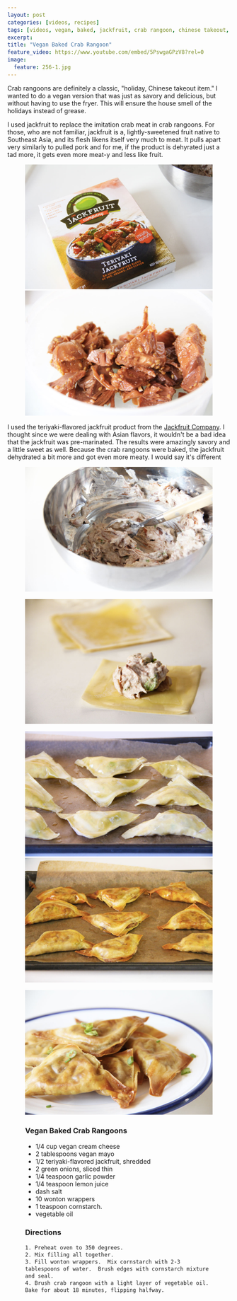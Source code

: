 ```yaml
---
layout: post
categories: [videos, recipes]
tags: [videos, vegan, baked, jackfruit, crab rangoon, chinese takeout, chinese food]
excerpt: 
title: "Vegan Baked Crab Rangoon"
feature_video: https://www.youtube.com/embed/5PswgaGPzV8?rel=0
image:
  feature: 256-1.jpg
---
```


Crab rangoons are definitely a classic, "holiday, Chinese takeout item." I wanted to do a vegan version that was just as savory and delicious, but without having to use the fryer.  This will ensure the house smell of the holidays instead of grease.

I used jackfruit to replace the imitation crab meat in crab rangoons.  For those, who are not familiar, jackfruit is a, lightly-sweetened fruit native to Southeast Asia, and its flesh likens itself very much to meat.  It pulls apart very similarly to pulled pork and for me, if the product is dehyrated just a tad more, it gets even more meat-y and less like fruit.

<figure class="half">
<img src="/images/256-3.jpg">
<img src="/images/256-4.jpg">
</figure>

I used the teriyaki-flavored jackfruit product from the [Jackfruit Company](http://www.thejackfruitcompany.com/).  I thought since we were dealing with Asian flavors, it wouldn't be a bad idea that the jackfruit was pre-marinated.  The results were amazingly savory and a little sweet as well.  Because the crab rangoons were baked, the jackfruit dehydrated a bit more and got even more meaty.  I would say it's different


<figure>
    <img src="/images/256-5.jpg">
</figure> 

<figure>
    <img src="/images/256-6.jpg">
</figure> 


<figure class="half">
<img src="/images/256-7.jpg">
<img src="/images/256-8.jpg">
</figure>

<figure>
    <img src="/images/256-1.jpg">
</figure> 

<figure class="ingredients" markdown="1">

### Vegan Baked Crab Rangoons

- 1/4 cup vegan cream cheese
- 2 tablespoons vegan mayo
- 1/2 teriyaki-flavored jackfruit, shredded
- 2 green onions, sliced thin
- 1/4 teaspoon garlic powder
- 1/4 teaspoon lemon juice
- dash salt
- 10 wonton wrappers
- 1 teaspoon cornstarch.
- vegetable oil

</figure>

<figure class="directions" markdown="1">

### Directions

    1. Preheat oven to 350 degrees.
    2. Mix filling all together.
    3. Fill wonton wrappers.  Mix cornstarch with 2-3 tablespoons of water.  Brush edges with cornstarch mixture and seal.
    4. Brush crab rangoon with a light layer of vegetable oil.  Bake for about 18 minutes, flipping halfway.
